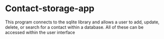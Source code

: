# Contact-storage-app
This program connects to the sqlite library and allows a user to add, update, delete, or search for a contact within a database. All of these can be accessed within the user interface

